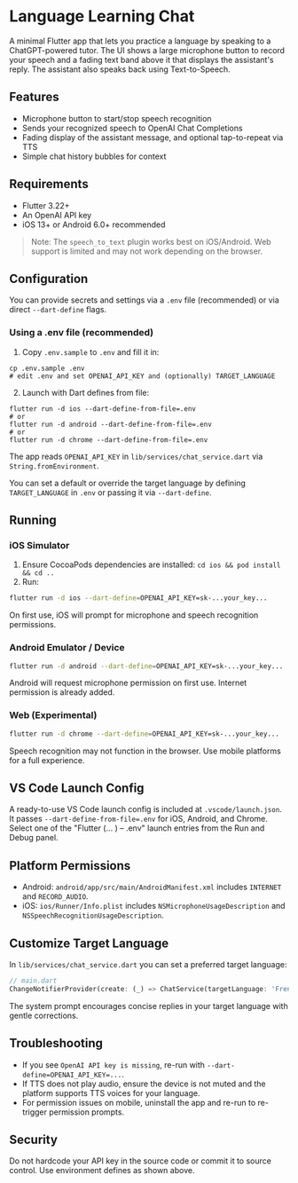 # Language Learning Chat

A minimal Flutter app that lets you practice a language by speaking to a ChatGPT-powered tutor. The UI shows a large microphone button to record your speech and a fading text band above it that displays the assistant's reply. The assistant also speaks back using Text-to-Speech.

## Features

- Microphone button to start/stop speech recognition
- Sends your recognized speech to OpenAI Chat Completions
- Fading display of the assistant message, and optional tap-to-repeat via TTS
- Simple chat history bubbles for context

## Requirements

- Flutter 3.22+
- An OpenAI API key
- iOS 13+ or Android 6.0+ recommended

> Note: The `speech_to_text` plugin works best on iOS/Android. Web support is limited and may not work depending on the browser.

## Configuration

You can provide secrets and settings via a `.env` file (recommended) or via direct `--dart-define` flags.

### Using a .env file (recommended)

1. Copy `.env.sample` to `.env` and fill it in:

```
cp .env.sample .env
# edit .env and set OPENAI_API_KEY and (optionally) TARGET_LANGUAGE
```

2. Launch with Dart defines from file:

```
flutter run -d ios --dart-define-from-file=.env
# or
flutter run -d android --dart-define-from-file=.env
# or
flutter run -d chrome --dart-define-from-file=.env
```

The app reads `OPENAI_API_KEY` in `lib/services/chat_service.dart` via `String.fromEnvironment`.

You can set a default or override the target language by defining `TARGET_LANGUAGE` in `.env` or passing it via `--dart-define`.

## Running

### iOS Simulator

1. Ensure CocoaPods dependencies are installed: `cd ios && pod install && cd ..`
2. Run:

```bash
flutter run -d ios --dart-define=OPENAI_API_KEY=sk-...your_key...
```

On first use, iOS will prompt for microphone and speech recognition permissions.

### Android Emulator / Device

```bash
flutter run -d android --dart-define=OPENAI_API_KEY=sk-...your_key...
```

Android will request microphone permission on first use. Internet permission is already added.

### Web (Experimental)

```bash
flutter run -d chrome --dart-define=OPENAI_API_KEY=sk-...your_key...
```

Speech recognition may not function in the browser. Use mobile platforms for a full experience.

## VS Code Launch Config

A ready-to-use VS Code launch config is included at `.vscode/launch.json`. It passes `--dart-define-from-file=.env` for iOS, Android, and Chrome. Select one of the "Flutter (… ) – .env" launch entries from the Run and Debug panel.

## Platform Permissions

- Android: `android/app/src/main/AndroidManifest.xml` includes `INTERNET` and `RECORD_AUDIO`.
- iOS: `ios/Runner/Info.plist` includes `NSMicrophoneUsageDescription` and `NSSpeechRecognitionUsageDescription`.

## Customize Target Language

In `lib/services/chat_service.dart` you can set a preferred target language:

```dart
// main.dart
ChangeNotifierProvider(create: (_) => ChatService(targetLanguage: 'French')),
```

The system prompt encourages concise replies in your target language with gentle corrections.

## Troubleshooting

- If you see `OpenAI API key is missing`, re-run with `--dart-define=OPENAI_API_KEY=...`.
- If TTS does not play audio, ensure the device is not muted and the platform supports TTS voices for your language.
- For permission issues on mobile, uninstall the app and re-run to re-trigger permission prompts.

## Security

Do not hardcode your API key in the source code or commit it to source control. Use environment defines as shown above.


